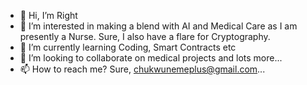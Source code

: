 - 👋 Hi, I’m Right
- 👀 I’m interested in making a blend with AI and Medical Care as I am presently a Nurse. Sure, I also have a flare for Cryptography.
- 🌱 I’m currently learning Coding, Smart Contracts etc 
- 💞️ I’m looking to collaborate on medical projects and lots more...
- 📫 How to reach me? Sure, chukwunemeplus@gmail.com...

<!---
Amright/Amright is a ✨ special ✨ repository because its `README.md` (this file) appears on your GitHub profile.
You can click the Preview link to take a look at your changes.
--->
